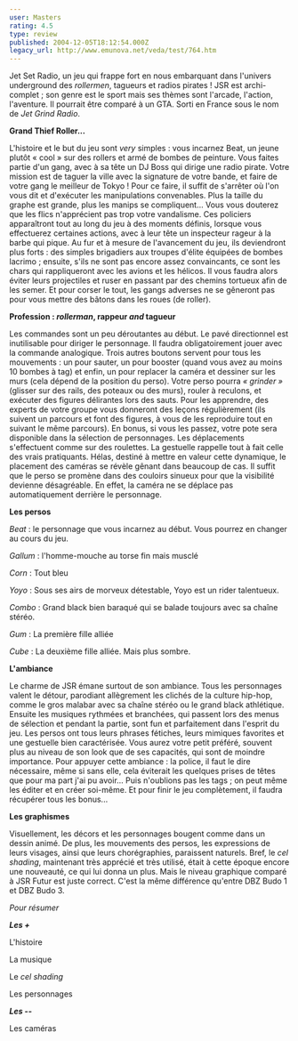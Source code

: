 ```yaml
---
user: Masters
rating: 4.5
type: review
published: 2004-12-05T18:12:54.000Z
legacy_url: http://www.emunova.net/veda/test/764.htm
---
```

Jet Set Radio, un jeu qui frappe fort en nous embarquant dans l'univers underground des _rollermen_, tagueurs et radios pirates ! JSR est archi-complet ; son genre est le sport mais ses thèmes sont l'arcade, l'action, l'aventure. Il pourrait être comparé à un GTA. Sorti en France sous le nom de _Jet Grind Radio_.  

  

**Grand Thief Roller...**  

  

L'histoire et le but du jeu sont _very_ simples : vous incarnez Beat, un jeune plutôt « cool » sur des rollers et armé de bombes de peinture. Vous faites partie d'un gang, avec à sa tête un DJ Boss qui dirige une radio pirate. Votre mission est de taguer la ville avec la signature de votre bande, et faire de votre gang le meilleur de Tokyo ! Pour ce faire, il suffit de s'arrêter où l'on vous dit et d'exécuter les manipulations convenables. Plus la taille du graphe est grande, plus les manips se compliquent... Vous vous douterez que les flics n'apprécient pas trop votre vandalisme. Ces policiers apparaîtront tout au long du jeu à des moments définis, lorsque vous effectuerez certaines actions, avec à leur tête un inspecteur rageur à la barbe qui pique. Au fur et à mesure de l'avancement du jeu, ils deviendront plus forts : des simples brigadiers aux troupes d'élite équipées de bombes lacrimo ; ensuite, s'ils ne sont pas encore assez convaincants, ce sont les chars qui rappliqueront avec les avions et les hélicos. Il vous faudra alors éviter leurs projectiles et ruser en passant par des chemins tortueux afin de les semer. Et pour corser le tout, les gangs adverses ne se gêneront pas pour vous mettre des bâtons dans les roues (de roller).  

  

**Profession : _rollerman_, rappeur _and_ tagueur**  

  

Les commandes sont un peu déroutantes au début. Le pavé directionnel est inutilisable pour diriger le personnage. Il faudra obligatoirement jouer avec la commande analogique. Trois autres boutons servent pour tous les mouvements : un pour sauter, un pour booster (quand vous avez au moins 10 bombes à tag) et enfin, un pour replacer la caméra et dessiner sur les murs (cela dépend de la position du perso). Votre perso pourra _« grinder »_ (glisser sur des rails, des poteaux ou des murs), rouler à reculons, et exécuter des figures délirantes lors des sauts. Pour les apprendre, des experts de votre groupe vous donneront des leçons régulièrement (ils suivent un parcours et font des figures, à vous de les reproduire tout en suivant le même parcours). En bonus, si vous les passez, votre pote sera disponible dans la sélection de personnages. Les déplacements s'effectuent comme sur des roulettes. La gestuelle rappelle tout à fait celle des vrais pratiquants. Hélas, destiné à mettre en valeur cette dynamique, le placement des caméras se révèle gênant dans beaucoup de cas. Il suffit que le perso se promène dans des couloirs sinueux pour que la visibilité devienne désagréable. En effet, la caméra ne se déplace pas automatiquement derrière le personnage.  

  

**Les persos**  

  

_Beat_ : le personnage que vous incarnez au début. Vous pourrez en changer au cours du jeu.  

_Gallum_ : l'homme-mouche au torse fin mais musclé  

_Corn_ : Tout bleu  

_Yoyo_ : Sous ses airs de morveux détestable, Yoyo est un rider talentueux.  

_Combo_ : Grand black bien baraqué qui se balade toujours avec sa chaîne stéréo.  

_Gum_ : La première fille alliée  

_Cube_ : La deuxième fille alliée. Mais plus sombre.  

  

**L'ambiance**  

  

Le charme de JSR émane surtout de son ambiance. Tous les personnages valent le détour, parodiant allègrement les clichés de la culture hip-hop, comme le gros malabar avec sa chaîne stéréo ou le grand black athlétique. Ensuite les musiques rythmées et branchées, qui passent lors des menus de sélection et pendant la partie, sont fun et parfaitement dans l'esprit du jeu. Les persos ont tous leurs phrases fétiches, leurs mimiques favorites et une gestuelle bien caractérisée. Vous aurez votre petit préféré, souvent plus au niveau de son look que de ses capacités, qui sont de moindre importance. Pour appuyer cette ambiance : la police, il faut le dire nécessaire, même si sans elle, cela éviterait les quelques prises de têtes que pour ma part j'ai pu avoir... Puis n'oublions pas les tags ; on peut même les éditer et en créer soi-même. Et pour finir le jeu complètement, il faudra récupérer tous les bonus...  

  

**Les graphismes**  

  

Visuellement, les décors et les personnages bougent comme dans un dessin animé. De plus, les mouvements des persos, les expressions de leurs visages, ainsi que leurs chorégraphies, paraissent naturels. Bref, le _cel shading_, maintenant très apprécié et très utilisé, était à cette époque encore une nouveauté, ce qui lui donna un plus. Mais le niveau graphique comparé à JSR Futur est juste correct. C'est la même différence qu'entre DBZ Budo 1 et DBZ Budo 3\.  

  

_Pour résumer_  

  

**_Les +_**  

L'histoire  

La musique  

Le _cel shading_  

Les personnages  

  

**_Les --_**  

Les caméras